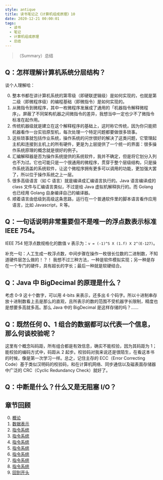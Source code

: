 ```yaml
---
style: antique
title: 读书笔记之《计算机组成原理》10
date: 2020-12-21 00:00:01
tags:
  - 读书
  - 笔记
  - 计算机组成原理
  - 总结
---
```


> （Summary）总结

## Q：怎样理解计算机系统分层结构？

谈个人理解哈：

0. 整本书都在讲计算机系统的第零级（即硬联逻辑级）是如何实现的，也就是第二级（即微程序级）的编程基础（即微指令）是如何实现的。
1. 从微指令到微程序，其中一枚微程序发展成了通用的「机器指令解释微程序」，屏蔽了不同架构机器之间微指令的差异，我想当中一定也少不了微指令标准在起作用。
1. 传统机器级就是建立在这个解释程序的基础上，这时称它传统，因为你只能把机器看作一台实验原型机，每次处理一个特定问题都要做很多琐事。
1. 这些琐事就包括作业系统，操作系统的问世很好的解决了这类问题，它管理起主机和连接到主机上的所有硬件，更是为上层提供了一个统一的界面：很多操作系统原理的概念就是很好的例子。
1. 汇编解释器是否为操作系统提供的系统软件，我并不确定，但是将它划分入列也不为过。它也可能只是一个很通用的微程序，贯穿于整个层级结构，只是操作系统涵盖的系统软件，让这个微程序拥有更多可以调用的功能，更加强大罢了，所以位于操作系统之上一层。
1. 很多高级语言（如 C 语言）就是编译成汇编语言执行的。Java 语言编译成的 class 文件与汇编语言类似，不过是给 Java 虚拟机解释执行的。而 Golang 也已经用 Golang 自身编译自己的编译器。
1. 顺着语言由低级到高级这条思路，运行在一个普通软件里的脚本语言看作应用语言，比如 Javascript，R 等。

## Q：一句话说明非常重要但不是唯一的浮点数表示标准 IEEE 754。

IEEE 754 短浮点数规格化的数值 v 表示为：`v = (-1)^S X (1.f) X 2^(E-127)`。

补充一句：人工生成一枚浮点数，中间步骤在操作一枚很长位数的二进制数，不知道硬件层怎么做的！？！
我想不过三种方法，一种是软件模拟实现；另一种是存在一个专门的硬件，具有超长的字长；最后一种就是软硬结合。

## Q：Java 中 BigDecimal 的原理是什么？

考虑 0-9 这十个数字，可以用 4-bits 来表示，还多出 6 个码字。所以十进制串存放十进制数看上去是那么的直观，且所表示的数的范围不受机器字长限制，精度也是想要多高就多高。那么 Java 中的 BigDecimal 是这样存储的吗？……

## Q：既然任何 0、1 组合的数据都可以代表一个信息，那么何谈校验呢？

这里有个概念叫码距，所有组合都是有效信息，确实不能校验，因为其码距为 1；能校验的编码方式中，码距从 2 起步。校验码对我来说还是很陌生，在看这本书的时候，像是第一次学习一样。总之，记住主存的 ECC（Error Correcting Code）基于类似汉明码的校验码，和在计算机网络、同步通信以及磁表面存储器中广泛的 CRC（Cyclic Redundancy Check）就好了。

## Q：中断是什么？什么又是无阻塞 I/O？

## 章节回顾

0. [概论](post:Book-Computer-Organization-1-Introduction)
1. [数据表示](post:Book-Computer-Organization-2-Representing-Information)
1. [指令系统](post:Book-Computer-Organization-3-Instruction-System)
1. [指令系统](post:Book-Computer-Organization-4-Numeric-Computation)
1. [指令系统](post:Book-Computer-Organization-5-Storage-System-&-Structure)
1. [指令系统](post:Book-Computer-Organization-6-CPU)
1. [指令系统](post:Book-Computer-Organization-7-Bus)
1. [指令系统](post:Book-Computer-Organization-8-Outer-Equipment)
1. [指令系统](post:Book-Computer-Organization-9-In-Out-System)
1. [回到开头](scroll-to-the-very-top)
